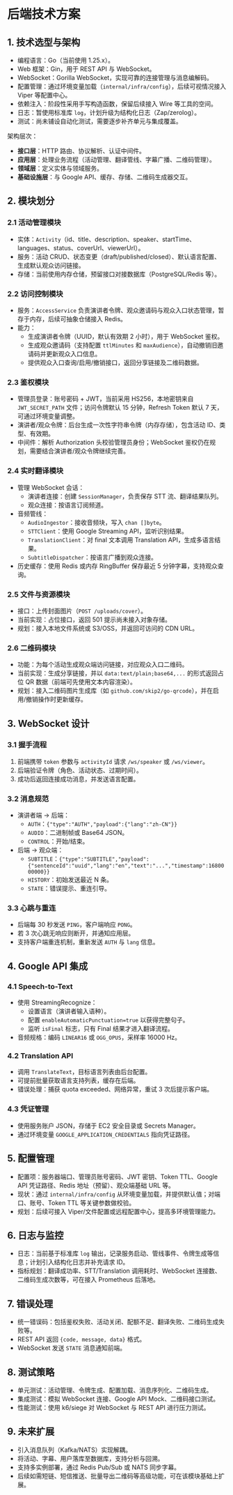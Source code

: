 # 后端技术方案

## 1. 技术选型与架构
- 编程语言：Go（当前使用 1.25.x）。
- Web 框架：Gin，用于 REST API 与 WebSocket。
- WebSocket：Gorilla WebSocket，实现可靠的连接管理与消息编解码。
- 配置管理：通过环境变量加载（`internal/infra/config`），后续可视情况接入 Viper 等配置中心。
- 依赖注入：阶段性采用手写构造函数，保留后续接入 Wire 等工具的空间。
- 日志：暂使用标准库 `log`，计划升级为结构化日志（Zap/zerolog）。
- 测试：尚未铺设自动化测试，需要逐步补齐单元与集成覆盖。

架构层次：
- **接口层**：HTTP 路由、协议解析、认证中间件。
- **应用层**：处理业务流程（活动管理、翻译管线、字幕广播、二维码管理）。
- **领域层**：定义实体与领域服务。
- **基础设施层**：与 Google API、缓存、存储、二维码生成器交互。

## 2. 模块划分
### 2.1 活动管理模块
- 实体：`Activity`（id、title、description、speaker、startTime、languages、status、coverUrl、viewerUrl）。
- 服务：活动 CRUD、状态变更（draft/published/closed）、默认语言配置、生成默认观众访问链接。
- 存储：当前使用内存仓储，预留接口对接数据库（PostgreSQL/Redis 等）。

### 2.2 访问控制模块
- 服务：`AccessService` 负责演讲者令牌、观众邀请码与观众入口状态管理，暂存于内存，后续可抽象仓储接入 Redis。
- 能力：
  - 生成演讲者令牌（UUID，默认有效期 2 小时），用于 WebSocket 鉴权。
  - 生成观众邀请码（支持配置 `ttlMinutes` 和 `maxAudience`），自动撤销旧邀请码并更新观众入口信息。
  - 提供观众入口查询/启用/撤销接口，返回分享链接及二维码数据。

### 2.3 鉴权模块
- 管理员登录：账号密码 + JWT，当前采用 HS256，本地密钥来自 `JWT_SECRET_PATH` 文件；访问令牌默认 15 分钟，Refresh Token 默认 7 天，可通过环境变量调整。
- 演讲者/观众令牌：后台生成一次性字符串令牌（内存存储），包含活动 ID、类型、有效期。
- 中间件：解析 Authorization 头校验管理员身份；WebSocket 鉴权仍在规划，需要结合演讲者/观众令牌继续完善。

### 2.4 实时翻译模块
- 管理 WebSocket 会话：
  - 演讲者连接：创建 `SessionManager`，负责保存 STT 流、翻译结果队列。
  - 观众连接：按语言订阅频道。
- 音频管线：
  - `AudioIngestor`：接收音频块，写入 `chan []byte`。
  - `STTClient`：使用 Google Streaming API，监听识别结果。
  - `TranslationClient`：对 final 文本调用 Translation API，生成多语言结果。
  - `SubtitleDispatcher`：按语言广播到观众连接。
- 历史缓存：使用 Redis 或内存 RingBuffer 保存最近 5 分钟字幕，支持观众查询。

### 2.5 文件与资源模块
- 接口：上传封面图片（`POST /uploads/cover`）。
- 当前实现：占位接口，返回 501 提示尚未接入对象存储。
- 规划：接入本地文件系统或 S3/OSS，并返回可访问的 CDN URL。

### 2.6 二维码模块
- 功能：为每个活动生成观众端访问链接，对应观众入口二维码。
- 当前实现：生成分享链接，并以 `data:text/plain;base64,...` 的形式返回占位 QR 数据（前端可先使用文本内容渲染）。
- 规划：接入二维码图片生成库（如 `github.com/skip2/go-qrcode`），并在启用/撤销操作时更新缓存。

## 3. WebSocket 设计
### 3.1 握手流程
1. 前端携带 `token` 参数与 `activityId` 请求 `/ws/speaker` 或 `/ws/viewer`。
2. 后端验证令牌（角色、活动状态、过期时间）。
3. 成功后返回连接成功消息，并发送语言配置。

### 3.2 消息规范
- 演讲者端 → 后端：
  - `AUTH`：`{"type":"AUTH","payload":{"lang":"zh-CN"}}`
  - `AUDIO`：二进制帧或 Base64 JSON。
  - `CONTROL`：开始/结束。
- 后端 → 观众端：
  - `SUBTITLE`：`{"type":"SUBTITLE","payload":{"sentenceId":"uuid","lang":"en","text":"...","timestamp":1680000000}}`
  - `HISTORY`：初始发送最近 N 条。
  - `STATE`：错误提示、重连引导。

### 3.3 心跳与重连
- 后端每 30 秒发送 `PING`，客户端响应 `PONG`。
- 若 3 次心跳无响应则断开，并通知应用层。
- 支持客户端重连机制，重新发送 `AUTH` 与 `lang` 信息。

## 4. Google API 集成
### 4.1 Speech-to-Text
- 使用 StreamingRecognize：
  - 设置语言（演讲者输入语种）。
  - 配置 `enableAutomaticPunctuation=true` 以获得完整句子。
  - 监听 `isFinal` 标志，只有 Final 结果才进入翻译流程。
- 音频规格：编码 `LINEAR16` 或 `OGG_OPUS`，采样率 16000 Hz。

### 4.2 Translation API
- 调用 `TranslateText`，目标语言列表由后台配置。
- 可提前批量获取语言支持列表，缓存在后端。
- 错误处理：捕获 quota exceeded、网络异常，重试 3 次后提示客户端。

### 4.3 凭证管理
- 使用服务账户 JSON，存储于 EC2 安全目录或 Secrets Manager。
- 通过环境变量 `GOOGLE_APPLICATION_CREDENTIALS` 指向凭证路径。

## 5. 配置管理
- 配置项：服务器端口、管理员账号密码、JWT 密钥、Token TTL、Google API 凭证路径、Redis 地址（预留）、观众端基础 URL 等。
- 现状：通过 `internal/infra/config` 从环境变量加载，并提供默认值；对端口、账号、Token TTL 等关键参数做校验。
- 规划：后续可接入 Viper/文件配置或远程配置中心，提高多环境管理能力。

## 6. 日志与监控
- 日志：当前基于标准库 `log` 输出，记录服务启动、管线事件、令牌生成等信息；计划引入结构化日志并补充请求 ID。
- 指标规划：翻译成功率、STT/Translation 调用耗时、WebSocket 连接数、二维码生成次数等，可在接入 Prometheus 后落地。

## 7. 错误处理
- 统一错误码：包括鉴权失败、活动关闭、配额不足、翻译失败、二维码生成失败等。
- REST API 返回 `{code, message, data}` 格式。
- WebSocket 发送 `STATE` 消息通知前端。

## 8. 测试策略
- 单元测试：活动管理、令牌生成、配置加载、消息序列化、二维码生成。
- 集成测试：模拟 WebSocket 连接、Google API Mock、二维码接口测试。
- 性能测试：使用 k6/siege 对 WebSocket 与 REST API 进行压力测试。

## 9. 未来扩展
- 引入消息队列（Kafka/NATS）实现解耦。
- 将活动、字幕、用户落库至数据库，支持分析与回溯。
- 支持多实例部署，通过 Redis Pub/Sub 或 NATS 同步字幕。
- 后续如需短链、短信推送、批量导出二维码等高级功能，可在该模块基础上扩展。
